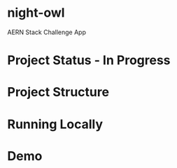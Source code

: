 # night-owl
AERN Stack Challenge App

# Project Status - In Progress

# Project Structure

# Running Locally

# Demo
